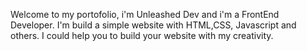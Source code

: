 Welcome to my portofolio, i'm Unleashed Dev and i'm a FrontEnd Developer. I'm build a simple website with HTML,CSS, Javascript and others. I could help you to build your website with my creativity.
